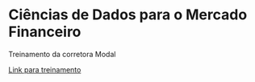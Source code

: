 # Ciências de Dados para o Mercado Financeiro
Treinamento da corretora Modal

[Link para treinamento](https://digital.aprendamodal.com.br/)
